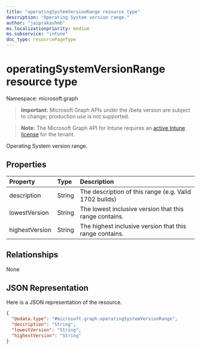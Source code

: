 ```yaml
---
title: "operatingSystemVersionRange resource type"
description: "Operating System version range."
author: "jaiprakashmb"
ms.localizationpriority: medium
ms.subservice: "intune"
doc_type: resourcePageType
---
```


# operatingSystemVersionRange resource type

Namespace: microsoft.graph
> **Important:** Microsoft Graph APIs under the /beta version are subject to change; production use is not supported.

> **Note:** The Microsoft Graph API for Intune requires an [active Intune license](https://go.microsoft.com/fwlink/?linkid=839381) for the tenant.


Operating System version range.

## Properties
|Property|Type|Description|
|:---|:---|:---|
|description|String|The description of this range (e.g. Valid 1702 builds)|
|lowestVersion|String|The lowest inclusive version that this range contains.|
|highestVersion|String|The highest inclusive version that this range contains.|

## Relationships
None

## JSON Representation
Here is a JSON representation of the resource.
<!-- {
  "blockType": "resource",
  "@odata.type": "microsoft.graph.operatingSystemVersionRange"
}
-->
``` json
{
  "@odata.type": "#microsoft.graph.operatingSystemVersionRange",
  "description": "String",
  "lowestVersion": "String",
  "highestVersion": "String"
}
```
